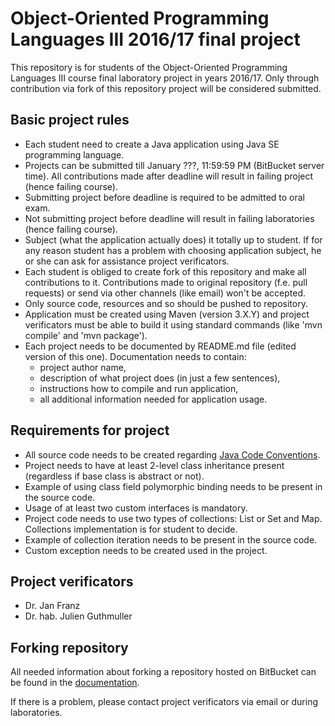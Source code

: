 # Object-Oriented Programming Languages III 2016/17 final project #

This repository is for students of the Object-Oriented Programming Languages III course final laboratory project in years 2016/17. Only through contribution via fork of this repository project will be considered submitted.

## Basic project rules

* Each student need to create a Java application using Java SE programming language.
* Projects can be submitted till January ???, 11:59:59 PM (BitBucket server time). All contributions made after deadline will result in failing project (hence failing course).
* Submitting project before deadline is required to be admitted to oral exam.
* Not submitting project before deadline will result in failing laboratories (hence failing course).
* Subject (what the application actually does) it totally up to student. If for any reason student has a problem with choosing application subject, he or she can ask for assistance project verificators.
* Each student is obliged to create fork of this repository and make all contributions to it. Contributions made to original repository (f.e. pull requests) or send via other channels (like email) won't be accepted.
* Only source code, resources and so should be pushed to repository.
* Application must be created using Maven (version 3.X.Y) and project verificators must be able to build it using standard commands (like 'mvn compile' and 'mvn package').
* Each project needs to be documented by README.md file (edited version of this one). Documentation needs to contain:
	* project author name,
	* description of what project does (in just a few sentences),
	* instructions how to compile and run application,
	* all additional information needed for application usage.

## Requirements for project

* All source code needs to be created regarding [Java Code Conventions](http://www.oracle.com/technetwork/java/codeconventions-150003.pdf).
* Project needs to have at least 2-level class inheritance present (regardless if base class is abstract or not).
* Example of using class field polymorphic binding needs to be present in the source code.
* Usage of at least two custom interfaces is mandatory.
* Project code needs to use two types of collections: List or Set and Map. Collections implementation is for student to decide.
* Example of collection iteration needs to be present in the source code.
* Custom exception needs to be created used in the project.

## Project verificators

* Dr. Jan Franz
* Dr. hab. Julien Guthmuller

## Forking repository

All needed information about forking a repository hosted on BitBucket can be found in the [documentation](https://confluence.atlassian.com/bitbucket/forking-a-repository-221449527.html).

If there is a problem, please contact project verificators via email or during laboratories.